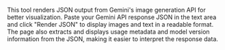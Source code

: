 This tool renders JSON output from Gemini's image generation API for better visualization. Paste your Gemini API response JSON in the text area and click "Render JSON" to display images and text in a readable format. The page also extracts and displays usage metadata and model version information from the JSON, making it easier to interpret the response data.

<!-- Generated from commit: a9bff11d4559b0a89078e16d356b275e1dc3208c -->